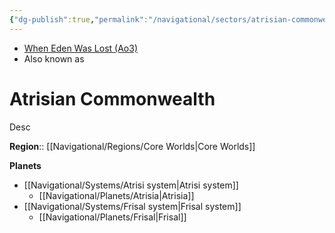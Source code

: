 ```yaml
---
{"dg-publish":true,"permalink":"/navigational/sectors/atrisian-commonwealth/","tags":["map","sector","unfinished","gijurun"]}
---
```


- [When Eden Was Lost (Ao3)](https://archiveofourown.org/works/19334440/chapters/45992584)
- Also known as 
# Atrisian Commonwealth
Desc

**Region**::  [[Navigational/Regions/Core Worlds\|Core Worlds]]

**Planets**
- [[Navigational/Systems/Atrisi system\|Atrisi system]]
	- [[Navigational/Planets/Atrisia\|Atrisia]]
- [[Navigational/Systems/Frisal system\|Frisal system]]
	- [[Navigational/Planets/Frisal\|Frisal]]

